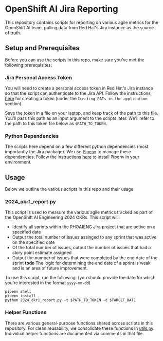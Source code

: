 # OpenShift AI Jira Reporting

This repository contains scripts for reporting on various agile metrics for the OpenShift
AI team, pulling data from Red Hat's Jira instance as the source of truth.

## Setup and Prerequisites

Before you can use the scripts in this repo, make sure you've met the
following prerequisites:

### Jira Personal Access Token

You will need to create a personal access token in Red Hat's Jira
instance so that the script can authenticate to the Jira API. Follow
the instructions [here](https://confluence.atlassian.com/enterprise/using-personal-access-tokens-1026032365.html) for
creating a token (under the `Creating PATs in the application` section).

Save the token in a file on your laptop, and keep track of the path to
this file. You'll pass this path as an input argument to the scripts later.
We'll refer to the path to this token file below as `$PATH_TO_TOKEN`.

### Python Dependencies

The scripts here depend on a few different python dependencies (most importantly
the Jira package). We use [Pipenv](https://pipenv.pypa.io/en/latest/0) to manage
these dependencies. Follow the instructions [here](https://pipenv.pypa.io/en/latest/installation.html)
to install Pipenv in your environment.

## Usage

Below we outline the various scripts in this repo and their usage

### 2024_okr1_report.py

This script is used to measure the various agile metrics tracked as part of
the OpenShift AI Engineering 2024 OKRs. This script will:

* Identify all sprints within the RHOAIENG Jira project that are active on
  a specified date
* Output the total number of issues assinged to any sprint that was active on the
  specified date
* Of the total number of issues, output the number of issues that had a story point
  estimate assigned
* Output the number of issues that were completed by the end date of the sprint **todo** The logic
  for determining the end date of a sprint is weak and is an area of future improvement.

To use this script, run the following: (you should provide the date for
which you're interested in the format `yyyy-mm-dd`)
```
pipenv shell
pipenv install
python 2024_okr1_report.py -t $PATH_TO_TOKEN -d $TARGET_DATE
```

### Helper Functions

There are various general-purpose functions shared across scripts in this
repository. For clean reusability, we consolidate these functions in
[utils.py](utils.py). Individual helper functions are documented via comments
in that file.